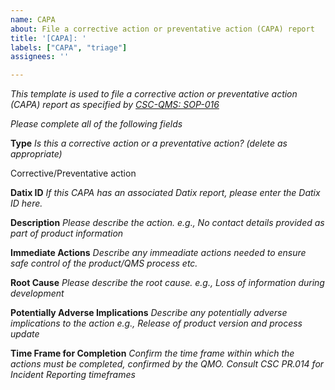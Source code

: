 ```yaml
---
name: CAPA
about: File a corrective action or preventative action (CAPA) report
title: '[CAPA]: '
labels: ["CAPA", "triage"]
assignees: ''

---
```

*This template is used to file a corrective action or preventative action (CAPA) report as specified by [CSC-QMS: SOP-016](https://github.com/GSTT-CSC/CSC-QMS)*

*Please complete all of the following fields*

**Type**
*Is this a corrective action or a preventative action? (delete as appropriate)*

Corrective/Preventative action

**Datix ID**
*If this CAPA has an associated Datix report, please enter the Datix ID here.*

**Description**
*Please describe the action. e.g., No contact details provided as part of product information*

**Immediate Actions**
*Describe any immeadiate actions needed to ensure safe control of the product/QMS process etc.* 

**Root Cause**
*Please describe the root cause. e.g., Loss of information during development*

**Potentially Adverse Implications**
*Describe any potentially adverse implications to the action e.g., Release of product version and process update*

**Time Frame for Completion**
*Confirm the time frame within which the actions must be completed, confirmed by the QMO.*
*Consult CSC PR.014 for Incident Reporting timeframes*
